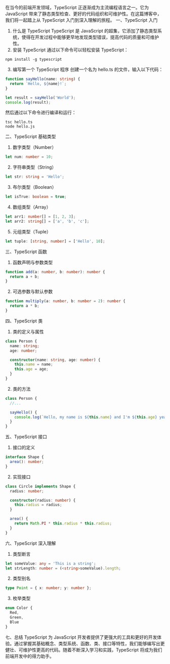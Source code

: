 在当今的前端开发领域，TypeScript 正逐渐成为主流编程语言之一。它为 JavaScript 带来了静态类型检查、更好的代码组织和可维护性。在这篇博客中，我们将一起踏上从 TypeScript 入门到深入理解的旅程。
一、TypeScript 入门
1. 什么是 TypeScript
TypeScript 是 JavaScript 的超集，它添加了静态类型系统，使得在开发过程中能够更早地发现类型错误，提高代码的质量和可维护性。
2. 安装 TypeScript
通过以下命令可以轻松安装 TypeScript：
```plaintext
npm install -g typescript
```
3. 编写第一个 TypeScript 程序
创建一个名为 hello.ts 的文件，输入以下代码：
```typescript
function sayHello(name: string) {
  return `Hello, ${name}!`;
}

let result = sayHello('World');
console.log(result);
```
然后通过以下命令进行编译和运行：
```plaintext
tsc hello.ts
node hello.js
```
二、TypeScript 基础类型
1. 数字类型（Number）
```typescript
let num: number = 10;
```
2. 字符串类型（String）
```typescript
let str: string = 'Hello';
```
3. 布尔类型（Boolean）
```typescript
let isTrue: boolean = true;
```
4. 数组类型（Array）
```typescript
let arr1: number[] = [1, 2, 3];
let arr2: string[] = ['a', 'b', 'c'];
```
5. 元组类型（Tuple）
```typescript
let tuple: [string, number] = ['Hello', 10];
```
三、TypeScript 函数
1. 函数声明与参数类型
```typescript
function add(a: number, b: number): number {
  return a + b;
}
```
2. 可选参数与默认参数
```typescript
function multiply(a: number, b: number = 2): number {
  return a * b;
}
```
四、TypeScript 类
1. 类的定义与属性
```typescript
class Person {
  name: string;
  age: number;

  constructor(name: string, age: number) {
    this.name = name;
    this.age = age;
  }
}
```
2. 类的方法
```typescript
class Person {
  //...

  sayHello() {
    console.log(`Hello, my name is ${this.name} and I'm ${this.age} years old.`);
  }
}
```
五、TypeScript 接口
1. 接口的定义
```typescript
interface Shape {
  area(): number;
}
```
2. 实现接口
```typescript
class Circle implements Shape {
  radius: number;

  constructor(radius: number) {
    this.radius = radius;
  }

  area() {
    return Math.PI * this.radius * this.radius;
  }
}
```
六、TypeScript 深入理解
1. 类型断言
```typescript
let someValue: any = 'This is a string';
let strLength: number = (<string>someValue).length;
```
2. 类型别名
```typescript
type Point = { x: number; y: number };
```
3. 枚举类型
```typescript
enum Color {
  Red,
  Green,
  Blue
}
```
七、总结
TypeScript 为 JavaScript 开发者提供了更强大的工具和更好的开发体验。通过掌握其基础概念、类型系统、函数、类、接口等特性，我们能够编写出更健壮、可维护性更高的代码。随着不断深入学习和实践，TypeScript 将成为我们前端开发中的得力助手。
<!-- ##{"timestamp":1678151098}## -->